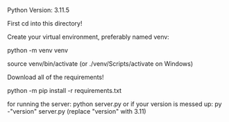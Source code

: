 Python Version: 3.11.5

First cd into this directory!

Create your virtual environment, preferably named venv:

python -m venv venv

source venv/bin/activate (or ./venv/Scripts/activate on Windows)

Download all of the requirements!

python -m pip install -r requirements.txt

for running the server: python server.py 
or if your version is messed up: py -"version" server.py 
(replace "version" with 3.11)
